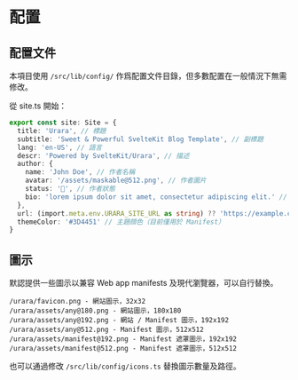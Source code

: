 # 配置

## 配置文件

本項目使用 `/src/lib/config/` 作爲配置文件目錄，但多數配置在一般情況下無需修改。

從 site.ts 開始：

```ts
export const site: Site = {
  title: 'Urara', // 標題
  subtitle: 'Sweet & Powerful SvelteKit Blog Template', // 副標題
  lang: 'en-US', // 語言
  descr: 'Powered by SvelteKit/Urara', // 描述
  author: {
    name: 'John Doe', // 作者名稱
    avatar: '/assets/maskable@512.png', // 作者圖片
    status: '🌸', // 作者狀態
    bio: 'lorem ipsum dolor sit amet, consectetur adipiscing elit.' // 作者描述
  },
  url: (import.meta.env.URARA_SITE_URL as string) ?? 'https://example.com', // 域名
  themeColor: '#3D4451' // 主題顔色（目前僅用於 Manifest）
}
```

## 圖示

默認提供一些圖示以兼容 Web app manifests 及現代瀏覽器，可以自行替換。

```text
/urara/favicon.png - 網站圖示，32x32
/urara/assets/any@180.png - 網站圖示，180x180
/urara/assets/any@192.png - 網站 / Manifest 圖示，192x192
/urara/assets/any@512.png - Manifest 圖示，512x512
/urara/assets/manifest@192.png - Manifest 遮罩圖示，192x192
/urara/assets/manifest@512.png - Manifest 遮罩圖示，512x512
```

也可以通過修改 `/src/lib/config/icons.ts` 替換圖示數量及路徑。
